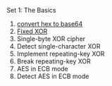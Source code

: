 Set 1: The Basics

1. [convert hex to base64](https://github.com/AashrayAnand/Matasano-Crypto-Challenges/blob/master/Set1/HexToBase64.py)
2. [Fixed XOR](https://github.com/AashrayAnand/Matasano-Crypto-Challenges/blob/master/Set1/FixedXor.py)
3. Single-byte XOR cipher
4. Detect single-character XOR
5. Implement repeating-key XOR
6. Break repeating-key XOR
7. AES in ECB mode
8. Detect AES in ECB mode

